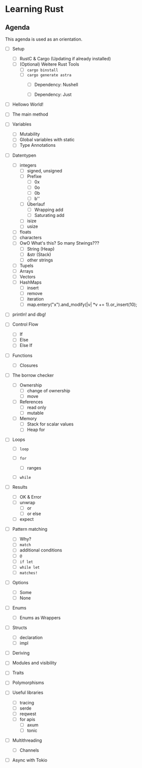 # Learning Rust

## Agenda

This agenda is used as an orientation.

- [ ] Setup
  - [ ] RustC & Cargo (Updating if already installed)
  - [ ] (Optional) Weitere Rust Tools
    - [ ] `cargo binstall`
    - [ ] `cargo generate astra`
      - [ ] Dependency: Nushell
      - [ ] Dependency: Just


- [ ] Hellowo World!
- [ ] The main method
- [ ] Variables
  - [ ] Mutability
  - [ ] Global variables with static
  - [ ] Type Annotations
- [ ] Datentypen
  - [ ] integers 
    - [ ] signed, unsigned
    - [ ] Prefixe
      - [ ] 0x
      - [ ] 0o
      - [ ] 0b
      - [ ] b'<x>'
    - [ ] Überlauf
      - [ ] Wrapping add
      - [ ] Saturating add
    - [ ] isize
    - [ ] usize
  - [ ] floats 
  - [ ] characters
  - [ ] OwO What's this? So many Stwings???
    - [ ] String (Heap)
    - [ ] &str (Stack)
    - [ ] other strings
  - [ ] Tupels
  - [ ] Arrays
  - [ ] Vectors
  - [ ] HashMaps
    - [ ] insert
    - [ ] remove
    - [ ] iteration
    - [ ] map.entery("x").and_modify(|v| *v += 1).or_insert(10);
- [ ] println! and dbg!
- [ ] Control Flow
  - [ ] If 
  - [ ] Else 
  - [ ] Else If
- [ ] Functions
  - [ ] Closures
- [ ] The borrow checker
  - [ ] Ownership
    - [ ] change of ownership
    - [ ] move
  - [ ] References
    - [ ] read only
    - [ ] mutable 
  - [ ] Memory
    - [ ] Stack for scalar values
    - [ ] Heap for 
- [ ] Loops
  - [ ] `loop`
  - [ ] `for` 
    - [ ] ranges
  - [ ] `while`


- [ ] Results
  - [ ] OK & Error
  - [ ] unwrap
    - [ ] or
    - [ ] or else
  - [ ] expect
- [ ] Pattern matching
  - [ ] Why?
  - [ ] `match`
  - [ ] additional conditions
  - [ ] `@`
  - [ ] `if let`
  - [ ] `while let`
  - [ ] `matches!`
- [ ] Options
  - [ ] Some
  - [ ] None
- [ ] Enums
  - [ ] Enums as Wrappers
- [ ] Structs
  - [ ] declaration
  - [ ] impl
- [ ] Deriving

- [ ] Modules and visibility

- [ ] Traits
- [ ] Polymorphisms

- [ ] Useful libraries
  - [ ] tracing
  - [ ] serde
  - [ ] reqwest
  - [ ] for apis
    - [ ] axum
    - [ ] tonic

- [ ] Multithreading
  - [ ] Channels
- [ ] Async with Tokio